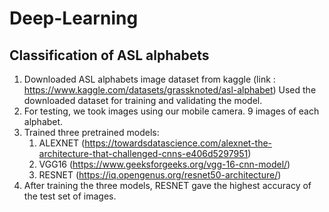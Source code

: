 # Deep-Learning

## Classification of ASL alphabets

1. Downloaded ASL alphabets image dataset from kaggle (link : https://www.kaggle.com/datasets/grassknoted/asl-alphabet)
    Used the downloaded dataset for training and validating the model.
2. For testing, we took images using our mobile camera. 9 images of each alphabet.
3. Trained three pretrained models:
      1. ALEXNET (https://towardsdatascience.com/alexnet-the-architecture-that-challenged-cnns-e406d5297951)
      2. VGG16 (https://www.geeksforgeeks.org/vgg-16-cnn-model/)
      3. RESNET (https://iq.opengenus.org/resnet50-architecture/)
4. After training the three models, RESNET gave the highest accuracy of the test set of images.
